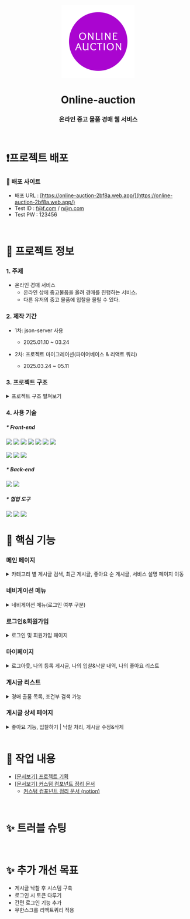 <div align="middle">
  <img width="200px;" src="/public/images/logo.svg"/>
</div>
<h1 align="middle">Online-auction</h1>
<h3 align="middle">온라인 중고 물품 경매 웹 서비스</h3>
<br />

# ❗프로젝트 배포

### 🎥 배포 사이트

<!-- 온라인 경매 시스템 -->
<!-- 리액트 & 파이어베이스를 이용한 개인 프로젝트 -->

- 배포 URL : [https://online-auction-2bf8a.web.app/](https://online-auction-2bf8a.web.app/)
- Test ID : f@f.com / n@n.com
- Test PW : 123456

<br />

# 📃 프로젝트 정보

### 1. 주제

- 온라인 경매 서비스
  - 온라인 상에 중고물품을 올려 경매를 진행하는 서비스.
  - 다른 유저의 중고 물품에 입찰을 올릴 수 있다.

### 2. 제작 기간

- 1차: json-server 사용

  - 2025.01.10 ~ 03.24

- 2차: 프로젝트 마이그레이션(파이어베이스 & 리액트 쿼리)
  - 2025.03.24 ~ 05.11

### 3. 프로젝트 구조

<details>
<summary>프로젝트 구조 펼쳐보기</summary>
<div markdown="1" style="padding-left: 15px;">

```
├── README.md
├── index.html
├── eslint.config.js
├── .gitignore
├── vite.config.ts
├── package.json
├── yarn.lock
├── firebase.json
├── .firebaserc
│
├── public
│    └── images/...
└── src
  ├── main.tsx
  ├── App.tsx
  ├── index.css
  ├── apis/libs
  │     └── index.ts
  │     └── auction.ts
  │     └── home.ts
  │     └── mypage.ts
  ├── stores
  │     └── useAuthStore.ts
  ├── components
  │     ├── common
  │     │     ├── CommonButton.tsx
  │     │     ├── CommonInput.tsx
  │     │     .
  │     │     .
  │     │     .
  │     │     └── CommonModal.tsx
  │     ├── pages
  │     │     └── mypage
  │     │            └── MypageList.tsx
  │     └── UI
  │           ├── DataLoading.tsx
  │           ├── Loading.tsx
  │           └── Logo.tsx
  ├── constants
  │     ├── firebase.ts
  │     ├── category.ts
  │     └── mypage.ts
  ├── libs
  │     ├── firebase.ts
  │     └── queryClient.ts
  ├── utils
  │     └── index.ts
  ├── pages
  │     ├── Home.tsx
  │     ├── login
  │     │     ├── Login.tsx
  │     │     └── Register.tsx
  │     ├── auction
  │     │     ├── Detail.tsx
  │     │     ├── List.tsx
  │     │     └── SellerItems.tsx
  │     ├── mypage
  │     │     ├── Mypage.tsx
  │     │     ├── MySellList.tsx
  │     │     ├── MyBidList.tsx
  │     │     ├── MyBidAward.tsx
  │     │     └── MyFavoriteList.tsx
  │     ├── sell
  │     │     ├── Sell.tsx
  │     │     └── Edit.tsx
  │     ├── services
  │     │     ├── Services.tsx
  │     │     ├── Notice.tsx
  │     │     └── Faq.tsx
  │     ├── guide
  │     │     └── Guide.tsx
  │     └── NotFound.tsx
  ├── types
  │     ├── index.ts
  │     ├── component.ts
  │     ├── user.ts
  │     ├── post.ts
  │     └── style.jsx
  ├── styles
  │     ├── AppStyle.tsx
  │     ├── CommonStyle.tsx
  │     ├── LoginStyle.tsx
  │     ├── HomeStyle.tsx
  │     ├── AuctionStyle.tsx
  │     ├── MypageStyle.tsx
  │     ├── SellPageStyle.tsx
  │     └── ServiceStyle.tsx
  └── dev-only
        └── dev-only code
```

</div>
</details>

### 4. 사용 기술

##### \* Front-end

<!-- react, typescript, vite, javascript, zustand, axios -->
<div>
  <img src="https://img.shields.io/badge/React-61DAFB?style=for-the-badge&logo=React&logoColor=black">
  <img src="https://img.shields.io/badge/Typescript-3178C6?style=for-the-badge&logo=Typescript&logoColor=white">
  <img src="https://img.shields.io/badge/Vite-646CFF?style=for-the-badge&logo=Vite&logoColor=white">
  <img src="https://img.shields.io/badge/Javascript-F7DF1E?style=for-the-badge&logo=Javascript&logoColor=black">
  <img src="https://img.shields.io/badge/zustand-000000?style=for-the-badge&logo=circle&logoColor=white">
  <img src="https://img.shields.io/badge/react%20query-FF4154?style=for-the-badge&logo=reactquery&logoColor=white">
  <img src="https://img.shields.io/badge/axios-5A29E4?style=for-the-badge&logo=axios&logoColor=white">
</div>

  <br />

<!-- styled-component, html, css -->
<div>
  <img src="https://img.shields.io/badge/styled%20components-DB7093?style=for-the-badge&logo=styledcomponents&logoColor=white">
  <img src="https://img.shields.io/badge/Html-E34F26?style=for-the-badge&logo=Html5&logoColor=white">
  <img src="https://img.shields.io/badge/css-1572B6?style=for-the-badge&logo=css3&logoColor=white">
</div>

##### \* Back-end

<!-- firebase, json-server -->
<div>
  <img src="https://img.shields.io/badge/firebase-DD2C00?style=for-the-badge&logo=firebase&logoColor=white">
  <img src="https://img.shields.io/badge/json%20server-000000?style=for-the-badge&logo=json&logoColor=white">
</div>

##### \* 협업 도구

<!-- git, github, notion -->
  <img src="https://img.shields.io/badge/git-F05032?style=for-the-badge&logo=git&logoColor=white">
  <img src="https://img.shields.io/badge/github-181717?style=for-the-badge&logo=github&logoColor=white">
  <img src="https://img.shields.io/badge/notion-000000?style=for-the-badge&logo=notion&logoColor=white">

<br />

# 🔑 핵심 기능

<!-- 홈화면, 로그인&회원가입, 마이페이지, 리스트, 게시글 등록, 디테일 페이지 -->

### 메인 페이지

<details>
<summary>카테고리 별 게시글 검색, 최근 게시글, 좋아요 순 게시글, 서비스 설명 페이지 이동</summary>
<div markdown="1" style="padding-left: 15px;">
img
</div>
</details>

### 네비게이션 메뉴

<details>
<summary>네비게이션 메뉴(로그인 여부 구분)</summary>
<div markdown="1" style="padding-left: 15px;">
img
</div>
</details>

### 로그인&회원가입

<details>
<summary>로그인 및 회원가입 페이지</summary>
<div markdown="1" style="padding-left: 15px;">
img
</div>
</details>

### 마이페이지

<details>
<summary>로그아웃, 나의 등록 게시글, 나의 입찰&낙찰 내역, 나의 좋아요 리스트</summary>
<div markdown="1" style="padding-left: 15px;">
img
</div>
</details>

### 게시글 리스트

<details>
<summary>경매 출품 목록, 조건부 검색 가능</summary>
<div markdown="1" style="padding-left: 15px;">
img
</div>
</details>

### 게시글 상세 페이지

<details>
<summary>좋아요 기능, 입찰하기 | 낙찰 처리, 게시글 수정&삭제</summary>
<div markdown="1" style="padding-left: 15px;">
img
</div>
</details>

<br />

# 📕 작업 내용

- [[문서보기] 프로젝트 기획](https://github.com/vitaZ-dev/online-auction/wiki/%EA%B3%B5%ED%86%B5-%EC%BB%B4%ED%8F%AC%EB%84%8C%ED%8A%B8-%EB%AC%B8%EC%84%9C)
- [[문서보기] 커스텀 컴포넌트 정리 문서](https://github.com/vitaZ-dev/online-auction/wiki/%EA%B3%B5%ED%86%B5-%EC%BB%B4%ED%8F%AC%EB%84%8C%ED%8A%B8-%EB%AC%B8%EC%84%9C)
  - [커스텀 컴포넌트 정리 문서 (notion)](https://www.notion.so/Custom-Component-19a90b03460a80bca2f3e336e5b31a3c)

<br />

# ✨ 트러블 슈팅

<br />

# ✨ 추가 개선 목표

- 게시글 낙찰 후 시스템 구축
- 로그인 시 토큰 다루기
- 간편 로그인 기능 추가
- 무한스크롤 리액트쿼리 적용

